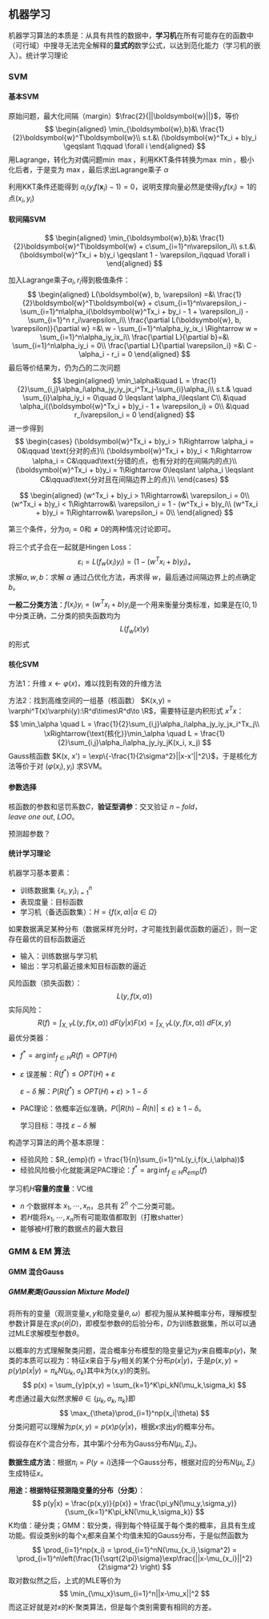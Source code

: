 ## 机器学习

机器学习算法的本质是：从具有共性的数据中，**学习机**在所有可能存在的函数中（可行域）中搜寻无法完全解释的**显式的**数学公式，以达到范化能力（学习机的嵌入）。统计学习理论

### SVM

#### 基本SVM

原始问题，最大化间隔（margin）$\frac{2}{||\boldsymbol{w}||}$，等价
$$
\begin{aligned}
\min_{\boldsymbol{w},b}&\ \frac{1}{2}\boldsymbol{w}^T\boldsymbol{w}\\
s.t.&\ (\boldsymbol{w}^Tx_i + b)y_i \geqslant 1\qquad \forall i
\end{aligned}
$$
用Lagrange，转化为对偶问题$\min\ \max$，利用KKT条件转换为$\max\ \min$，极小化后者，于是变为 $\max$，最后求出Lagrange乘子 $\alpha$

利用KKT条件还能得到 $\alpha_i(y_if(\boldsymbol{x}_i)-1) = 0$，说明支撑向量必然是使得$y_if(x_i) = 1$的点$(x_i,y_i)$

#### 软间隔SVM

$$
\begin{aligned}
\min_{\boldsymbol{w},b}&\ \frac{1}{2}\boldsymbol{w}^T\boldsymbol{w} + c\sum_{i=1}^n\varepsilon_i\\
s.t.&\ (\boldsymbol{w}^Tx_i + b)y_i \geqslant 1 - \varepsilon_i\qquad \forall i
\end{aligned}
$$

加入Lagrange乘子$\alpha_i, r_i$得到极值条件：
$$
\begin{aligned}
L(\boldsymbol{w}, b, \varepsilon) =&\ \frac{1}{2}\boldsymbol{w}^T\boldsymbol{w} + c\sum_{i=1}^n\varepsilon_i - \sum_{i=1}^n\alpha_i(\boldsymbol{w}^Tx_i + by_i - 1 + \varepsilon_i) - \sum_{i=1}^n r_i\varepsilon_i\\
\frac{\partial L(\boldsymbol{w}, b, \varepsilon)}{\partial w} =&\ w - \sum_{i=1}^n\alpha_iy_ix_i \Rightarrow w = \sum_{i=1}^n\alpha_iy_ix_i\\
\frac{\partial L}{\partial b}=&\ \sum_{i=1}^n\alpha_iy_i = 0\\
\frac{\partial L}{\partial \varepsilon_i} =&\ C - \alpha_i - r_i = 0
\end{aligned}
$$
最后等价结果为，仍为凸的二次问题
$$
\begin{aligned}
\min_\alpha&\quad L = \frac{1}{2}\sum_{i,j}\alpha_i\alpha_jy_iy_jx_i^Tx_j-\sum_{i}\alpha_i\\
s.t.& \quad \sum_{i}\alpha_iy_i = 0\quad 0 \leqslant \alpha_i\leqslant C\\
&\quad \alpha_i((\boldsymbol{w}^Tx_i + b)y_i - 1 + \varepsilon_i) = 0\\
&\quad r_i\varepsilon_i = 0
\end{aligned}
$$
进一步得到
$$
\begin{cases}
(\boldsymbol{w}^Tx_i + b)y_i > 1\Rightarrow \alpha_i = 0&\qquad \text{分对的点}\\
(\boldsymbol{w}^Tx_i + b)y_i < 1\Rightarrow \alpha_i = C&\qquad\text{分错的点，也有分对的在间隔内的点}\\
(\boldsymbol{w}^Tx_i + b)y_i = 1\Rightarrow 0\leqslant \alpha_i \leqslant C&\qquad\text{分对且在间隔边界上的点}\\
\end{cases}
$$

$$
\begin{aligned}
(w^Tx_i + b)y_i > 1\Rightarrow&\  \varepsilon_i = 0\\
(w^Tx_i + b)y_i < 1\Rightarrow&\  \varepsilon_i = 1 - (w^Tx_i + b)y_i\\
(w^Tx_i + b)y_i = 1\Rightarrow&\ \varepsilon_i = 0\\
\end{aligned}
$$

第三个条件，分为$\alpha_i=0$和$\neq 0$的两种情况讨论即可。

将三个式子合在一起就是Hingen Loss：
$$
\varepsilon_i = L(f_w(x_i)y_i) = (1-(w^Tx_i+b)y_i)_+
$$
求解$\alpha,w,b$：求解 $\alpha$ 通过凸优化方法，再求得 $w$，最后通过间隔边界上的点确定 $b$。

**一般二分类方法**：$f(x_i)y_i = (w^Tx_i + b)y_i$是一个用来衡量分类标准，如果是在$(0,1)$中分类正确，二分类的损失函数均为
$$
L(f_w(x)y)
$$
的形式

#### 核化SVM

方法1：升维 $x\gets \varphi(x)$，难以找到有效的升维方法

方法2：找到高维空间的一组基（核函数） $K(x,y) = \varphi^T(x)\varphi(y):\R^d\times\R^d\to \R$，需要特征是内积形式 $x^Tx$：
$$
\min_\alpha \quad L = \frac{1}{2}\sum_{i,j}\alpha_i\alpha_jy_iy_jx_i^Tx_j\\
\xRightarrow{\text{核化}}\min_\alpha \quad L = \frac{1}{2}\sum_{i,j}\alpha_i\alpha_jy_iy_jK(x_i, x_j)
$$
Gauss核函数 $K(x, x') = \exp\{-\frac{1}{2\sigma^2}||x-x'||^2\}$，于是核化方法等价于对 $(\varphi(x_i),y_i)$ 求SVM。

#### 参数选择

核函数的参数和惩罚系数$C$，**验证型调参**：交叉验证 $n-fold$，$leave\ one\ out,\ LOO$。

预测超参数？

#### 统计学习理论

机器学习基本要素：

- 训练数据集 $\{x_i,y_i\}_{i=1}^n$
- 表现度量：目标函数
- 学习机（备选函数集）：$H = \{f(x,\alpha)|\alpha\in\Omega\}$

如果数据满足某种分布（数据采样充分时，才可能找到最优函数的逼近），则一定存在最优的目标函数逼近

- 输入：训练数据与学习机
- 输出：学习机最近接未知目标函数的逼近

风险函数（损失函数）：
$$
L(y,f(x,\alpha))
$$
实际风险：
$$
R(f) = \int_{X,Y}L(y,f(x,\alpha))\ dF(y|x)F(x) = \int_{X,Y}L(y,f(x,\alpha))\ dF(x,y)
$$
最优分类器：

- $f^* = \arg \inf_{f\in H} R(f) = OPT(H)$

- $\varepsilon$ 误差解：$R(f^*)\leqslant OPT(H) + \varepsilon$

  $\varepsilon-\delta$ 解：$P(R(f^*)\leqslant OPT(H)+\varepsilon) > 1-\delta$

- PAC理论：依概率近似准确，$P(|R(h)-\hat{R}(h)|\leqslant\varepsilon)\geqslant 1-\delta$。

  学习目标：寻找 $\varepsilon-\delta$ 解

构造学习算法的两个基本原理：

- 经验风险：$R_{emp}(f) = \frac{1}{n}\sum_{i=1}^nL(y_i,f(x_i,\alpha))$
- 经验风险极小化就能满足PAC理论：$f^* = \arg\inf_{f\in H}R_{emp}(f)$

学习机$H$**容量的度量**：VC维

- $n$ 个数据样本 $x_1,\cdots,x_n$，总共有 $2^n$ 个二分类可能。
- 若$H$能将$x_1,\cdots,x_n$所有可能取值都取到（打散shatter）
- 能够被$H$打散的数据点的最大数目

### GMM & EM 算法

#### GMM 混合Gauss

##### GMM聚类(Gaussian Mixture Model)

将所有的变量（观测变量$x,y$和隐变量$\theta,\omega$）都视为服从某种概率分布，理解模型参数计算是在求$p(\theta|D)$，即模型参数$\theta$的后验分布，$D$为训练数据集，所以可以通过MLE求解模型参数$\theta$。

以概率的方式理解聚类问题，混合概率分布模型的隐变量记为$y$来自概率$p(y)$，聚类的本质可以视为：特征$x$来自于与$y$相关的某个分布$p(x|y)$，于是$p(x,y) = p(y)p(x|y) = \pi_{k}N(\mu_k, \sigma_k)$其中$k$为(x,y)的类别。
$$
p(x) = \sum_{y}p(x,y) = \sum_{k=1}^K\pi_kN(\mu_k,\sigma_k)
$$
考虑通过最大似然求解$\theta\in\{\mu_k,\sigma_k,\pi_k\}$即
$$
\max_{\theta}\prod_{i=1}^np(x_i|\theta)
$$
分类问题可以理解为$p(x,y) = p(x)p(y|x)$，根据$x$求出$y$的概率分布。

假设存在$K$个混合分布，其中第$i$个分布为Gauss分布$N(\mu_i,\Sigma_i)$。

**数据生成方法**：根据$\pi_i = P(y=i)$选择一个Gauss分布，根据对应的分布$N(\mu_i,\Sigma_i)$生成特征$x$。

**用途：根据特征预测隐变量的分布（分类）**：
$$
p(y|x) = \frac{p(x,y)}{p(x)} = \frac{\pi_yN(\mu_y,\sigma_y)}{\sum_{k=1}^K\pi_kN(\mu_k,\sigma_k)}
$$
K均值：硬分类；GMM：软分类，得到每个特征属于每个类的概率，且具有生成功能。假设类别$k$的每个$x_i$都来自某个均值未知的Gauss分布，于是似然函数为
$$
\prod_{i=1}^np(x_i) = \prod_{i=1}^nN(\mu_{x_i},\sigma^2) = \prod_{i=1}^n\left(\frac{1}{\sqrt{2\pi}\sigma}\exp\frac{||x-\mu_{x_i}||^2}{2\sigma^2}
\right)
$$
取对数似然之后，上式的MLE等价为
$$
\min_{\mu_x}\sum_{i=1}^n||x-\mu_x||^2
$$
而这正好就是对$x$的K-聚类算法，但是每个类别需要有相同的方差。